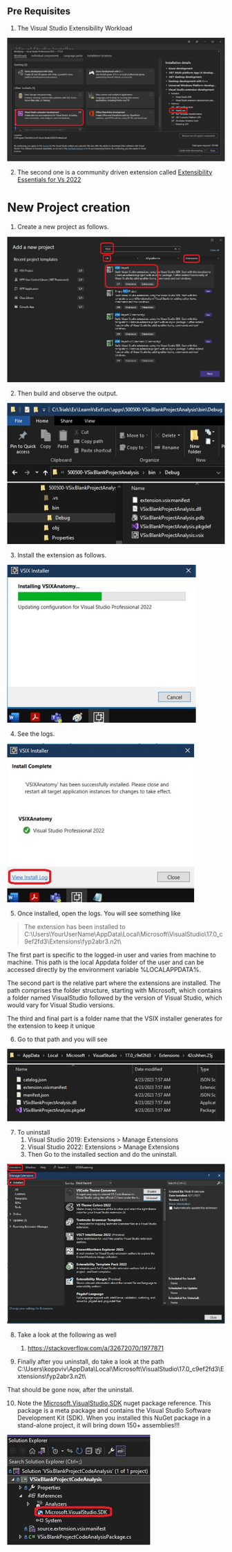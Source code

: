 ## Pre Requisites
1. The Visual Studio Extensibility Workload

![Visual Studio Extensibility Workload](./images/VsWorkload.jpg)

2. The second one is a community driven extension called 
[Extensibility Essentials for Vs 2022](https://marketplace.visualstudio.com/items?itemName=MadsKristensen.ExtensibilityEssentials2022)

# New Project creation

1. Create a new project as follows.

![New Project Template](./images/50NewProjectTemplate50.jpg)

2. Then build and observe the output.

![Build output](./images/60BuildOutput61.jpg)

3. Install the extension as follows.

![Extension installation](./images/70ExtensionInstallation70.jpg)

4. See the logs.

![Extension installation log](./images/80InstallLog80.jpg)

5. Once installed, open the logs. You will see something like

> The extension has been installed to C:\Users\YourUserName\AppData\Local\Microsoft\VisualStudio\17.0_c9ef2fd3\Extensions\fyp2abr3.n2t\

   The first part is specific to the logged-in user and varies from machine to machine.
   This path is the local Appdata folder of the user and can be accessed directly by the
   environment variable %LOCALAPPDATA%.

   The second part is the relative part where the extensions are installed. The path
   comprises the folder structure, starting with Microsoft, which contains a folder named
   VisualStudio followed by the version of Visual Studio, which would vary for Visual
   Studio versions.

   The third and final part is a folder name that the VSIX installer generates for the
   extension to keep it unique

6. Go to that path and you will see

![Extension Install location](./images/90InstallLocation91.jpg)

7. To uninstall 
   1. Visual Studio 2019: Extensions > Manage Extensions
   2. Visual Studio 2022: Extensions > Manage Extensions
   3. Then Go to the installed section and do the uninstall.
   
![Visual Stuion Managed Extensions dialog](./images/100ManagedExtensionsInVs2022100.jpg)


8. Take a look at the following as well
   1. https://stackoverflow.com/a/32672070/1977871

9. Finally after you uninstall, do take a look at the path C:\Users\koppviv\AppData\Local\Microsoft\VisualStudio\17.0_c9ef2fd3\Extensions\fyp2abr3.n2t\

That should be gone now, after the uninstall.

10. Note the [Microsoft.VisualStudio.SDK](https://www.nuget.org/packages/microsoft.visualstudio.sdk) nuget package reference. This package is a meta package and contains the Visual Studio Software Development Kit (SDK). When you installed this NuGet package in a stand-alone project, it will bring down 150+ assemblies!!!

![Solution Explorer](./images/50SolutionExplorer60.jpg)